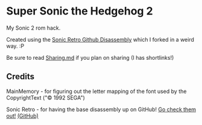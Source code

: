 # Super Sonic the Hedgehog 2
My Sonic 2 rom hack.

Created using the [Sonic Retro Github Disassembly](https://www.github.com/sonicretro/s2disasm/) which I forked in a weird way. :P

Be sure to read [Sharing.md](https://github.com/MineRobber9000/SuperSonicTheHedgehog2/blob/master/Sharing.md) if you plan on sharing (I has shortlinks!)

## Credits
MainMemory - for figuring out the letter mapping of the font used by the CopyrightText ("© 1992 SEGA")

Sonic Retro - for having the base disassembly up on GitHub! [Go check them out!](http://sonicretro.org) [(GitHub)](https://github.com/sonicretro/)

